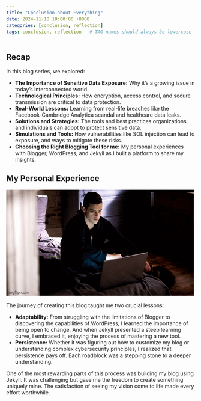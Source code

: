 ```yaml
---
title: "Conclusion about Everything"
date: 2024-11-18 10:00:00 +0000
categories: [conclusion, reflection]
tags: conclusion, reflection   # TAG names should always be lowercase
---
```

## Recap 
In this blog series, we explored:

- **The Importance of Sensitive Data Exposure:** Why it’s a growing issue in today’s interconnected world.
- **Technological Principles:** How encryption, access control, and secure transmission are critical to data protection.
- **Real-World Lessons:** Learning from real-life breaches like the Facebook-Cambridge Analytica scandal and healthcare data leaks.
- **Solutions and Strategies:** The tools and best practices organizations and individuals can adopt to protect sensitive data.
- **Simulations and Tools:** How vulnerabilities like SQL injection can lead to exposure, and ways to mitigate these risks.
- **Choosing the Right Blogging Tool for me:** My personal experiences with Blogger, WordPress, and Jekyll as I built a platform to share my insights.

## My Personal Experience
![My Journey](images/9atipx.gif)


The journey of creating this blog taught me two crucial lessons:

- **Adaptability:** From struggling with the limitations of Blogger to discovering the capabilities of WordPress, I learned the importance of being open to change. And when Jekyll presented a steep learning curve, I embraced it, enjoying the process of mastering a new tool.
- **Persistence:** Whether it was figuring out how to customize my blog or understanding complex cybersecurity principles, I realized that persistence pays off. Each roadblock was a stepping stone to a deeper understanding.

One of the most rewarding parts of this process was building my blog using Jekyll. It was challenging but gave me the freedom to create something uniquely mine. The satisfaction of seeing my vision come to life made every effort worthwhile.

